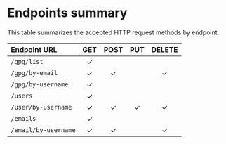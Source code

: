 # Endpoints summary

This table summarizes the accepted HTTP request methods by endpoint.

| Endpoint URL         |     GET      |     POST     |     PUT      |    DELETE    |
|:---------------------|:------------:|:------------:|:------------:|:------------:|
| `/gpg/list`          | $\checkmark$ |              |              |              |
| `/gpg/by-email`      | $\checkmark$ | $\checkmark$ |              | $\checkmark$ |
| `/gpg/by-username`   | $\checkmark$ |              |              |              |
| `/users`             | $\checkmark$ |              |              |              |
| `/user/by-username`  | $\checkmark$ | $\checkmark$ | $\checkmark$ | $\checkmark$ |
| `/emails`            | $\checkmark$ |              |              |              |
| `/email/by-username` | $\checkmark$ | $\checkmark$ |              | $\checkmark$ |

